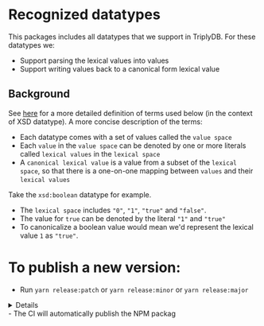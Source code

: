 # Recognized datatypes

This packages includes all datatypes that we support in TriplyDB. For these datatypes we:

- Support parsing the lexical values into values
- Support writing values back to a canonical form lexical value

## Background

See [here](https://www.w3.org/TR/xmlschema-2/#typesystem) for a more detailed definition of terms used below (in the context of XSD datatype).
A more concise description of the terms:

- Each datatype comes with a set of values called the `value space`
- Each `value` in the `value space` can be denoted by one or more literals called `lexical values` in the `lexical space`
- A `canonical lexical value` is a value from a subset of the `lexical space`, so that there is a one-on-one mapping between `values` and their `lexical values`

Take the `xsd:boolean` datatype for example.

- The `lexical space` includes `"0"`, `"1"`, `"true"` and `"false"`.
- The value for `true` can be denoted by the literal `"1"` and `"true"`
- To canonicalize a boolean value would mean we'd represent the lexical value `1` as `"true"`.

# To publish a new version:

- Run `yarn release:patch` or `yarn release:minor` or `yarn release:major`
<details>
yarn's new version plugin does not handle lifecycle (`pre`/`post`) hooks. Therefore, wrapping these commands ourselves
</details>
- The CI will automatically publish the NPM packag
